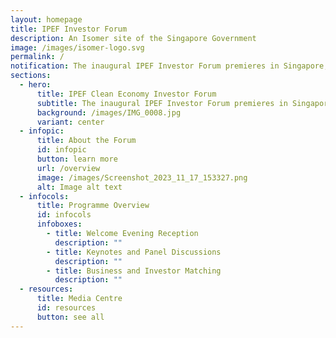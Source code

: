 ```yaml
---
layout: homepage
title: IPEF Investor Forum
description: An Isomer site of the Singapore Government
image: /images/isomer-logo.svg
permalink: /
notification: The inaugural IPEF Investor Forum premieres in Singapore, 6 June 2024
sections:
  - hero:
      title: IPEF Clean Economy Investor Forum
      subtitle: The inaugural IPEF Investor Forum premieres in Singapore, 6 June 2024
      background: /images/IMG_0008.jpg
      variant: center
  - infopic:
      title: About the Forum
      id: infopic
      button: learn more
      url: /overview
      image: /images/Screenshot_2023_11_17_153327.png
      alt: Image alt text
  - infocols:
      title: Programme Overview
      id: infocols
      infoboxes:
        - title: Welcome Evening Reception
          description: ""
        - title: Keynotes and Panel Discussions
          description: ""
        - title: Business and Investor Matching
          description: ""
  - resources:
      title: Media Centre
      id: resources
      button: see all
---
```

